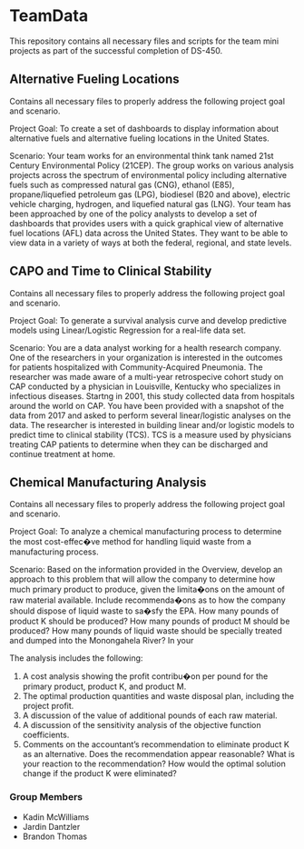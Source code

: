# TeamData
This repository contains all necessary files and scripts for the team mini projects as part of the successful completion of DS-450.

## Alternative Fueling Locations
Contains all necessary files to properly address the following project goal and scenario.

Project Goal: To create a set of dashboards to display information about alternative fuels and alternative fueling locations in the United States.

Scenario: Your team works for an environmental think tank named 21st Century Environmental Policy (21CEP).  The group works on various analysis projects across the spectrum of environmental policy including alternative fuels such as  compressed natural gas (CNG), ethanol (E85), propane/liquefied petroleum gas (LPG), biodiesel (B20 and above), electric vehicle charging, hydrogen, and liquefied natural gas (LNG).  Your team has been approached by one of the policy analysts to develop a set of dashboards that provides users with a quick graphical view of alternative fuel locations (AFL) data across the United States. They want to be able to view data in a variety of ways at both the federal, regional, and state levels.

## CAPO and Time to Clinical Stability
Contains all necessary files to properly address the following project goal and scenario.

Project Goal: To generate a survival analysis curve and develop predictive models using Linear/Logistic
Regression for a real-life data set.

Scenario: You are a data analyst working for a health research company. One of the researchers in your
organization is interested in the outcomes for patients hospitalized with Community-Acquired
Pneumonia. The researcher was made aware of a multi-year retrospecive cohort study on CAP
conducted by a physician in Louisville, Kentucky who specializes in infectious diseases. Startng in 2001,
this study collected data from hospitals around the world on CAP. You have been provided with a
snapshot of the data from 2017 and asked to perform several linear/logistic analyses on the data. The
researcher is interested in building linear and/or logistic models to predict time to clinical stability (TCS).
TCS is a measure used by physicians treating CAP patients to determine when they can be discharged
and continue treatment at home.

## Chemical Manufacturing Analysis
Contains all necessary files to properly address the following project goal and scenario.

Project Goal: To analyze a chemical manufacturing process to determine the most cost-effec�ve method
for handling liquid waste from a manufacturing process.

Scenario: Based on the information provided in the Overview, develop an approach to this problem
that will allow the company to determine how much primary product to produce, given the limita�ons
on the amount of raw material available. Include recommenda�ons as to how the company should
dispose of liquid waste to sa�sfy the EPA. How many pounds of product K should be produced? How
many pounds of product M should be produced? How many pounds of liquid waste should be specially
treated and dumped into the Monongahela River? In your 

The analysis includes the following:
1. A cost analysis showing the profit contribu�on per pound for the primary product, product K,
and product M.
2. The optimal production quantities and waste disposal plan, including the project profit.
3. A discussion of the value of additional pounds of each raw material.
4. A discussion of the sensitivity analysis of the objective function coefficients.
5. Comments on the accountant’s recommendation to eliminate product K as an alternative. Does
the recommendation appear reasonable? What is your reaction to the recommendation? How
would the optimal solution change if the product K were eliminated?

### Group Members 
- Kadin McWilliams
- Jardin Dantzler
- Brandon Thomas
